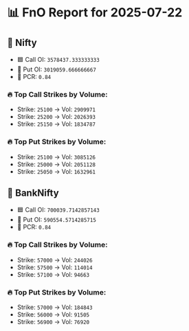# 📊 FnO Report for 2025-07-22

## 📘 Nifty
- 🟦 Call OI: `3578437.333333333`
- 🔴 Put OI: `3019059.666666667`
- 🔄 PCR: `0.84`
### 🔥 Top Call Strikes by Volume:
- Strike: `25100` → Vol: `2909971`
- Strike: `25200` → Vol: `2026393`
- Strike: `25150` → Vol: `1834787`
### 🔥 Top Put Strikes by Volume:
- Strike: `25100` → Vol: `3085126`
- Strike: `25000` → Vol: `2051128`
- Strike: `25050` → Vol: `1632961`
## 📘 BankNifty
- 🟦 Call OI: `700039.7142857143`
- 🔴 Put OI: `590554.5714285715`
- 🔄 PCR: `0.84`
### 🔥 Top Call Strikes by Volume:
- Strike: `57000` → Vol: `244026`
- Strike: `57500` → Vol: `114014`
- Strike: `57100` → Vol: `94663`
### 🔥 Top Put Strikes by Volume:
- Strike: `57000` → Vol: `184843`
- Strike: `56000` → Vol: `91505`
- Strike: `56900` → Vol: `76920`